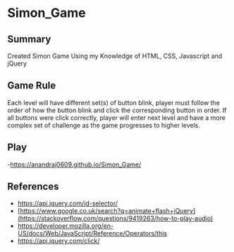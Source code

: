 # Simon_Game

## Summary

Created Simon Game Using my Knowledge of HTML, CSS, Javascript and jQuery

## Game Rule

Each level will have different set(s) of button blink, player must follow the order of how the button blink and click the corresponding button in order. If all buttons were click correctly, player will enter next level and have a more complex set of challenge as the game progresses to higher levels.

## Play
-https://anandraj0609.github.io/Simon_Game/

## References

- https://api.jquery.com/id-selector/
- [https://www.google.co.uk/search?q=animate+flash+jQuery](https://stackoverflow.com/questions/9419263/how-to-play-audio)
- https://developer.mozilla.org/en-US/docs/Web/JavaScript/Reference/Operators/this
- https://api.jquery.com/click/

